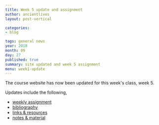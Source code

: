 ```yaml
---
title: Week 5 update and assignment
author: ancientlives
layout: post-vertical

categories:
- blog

tags: general news
year: 2018
month: 09
day: 27
published: true
summary: site updated and week 5 assignment
menu: week1-update
---
```


The course website has now been updated for this week's class, week 5.

Updates include the following,

* [weekly assignment](/weekly_assignment)
* [bibliography](/bibliography)
* [links & resources](/links)
* [notes & material](/notes)

